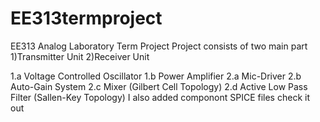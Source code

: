 # EE313termproject
EE313 Analog Laboratory Term Project
  Project consists of two main part
  1)Transmitter Unit
  2)Receiver Unit

  1.a Voltage Controlled Oscillator
  1.b Power Amplifier
  2.a Mic-Driver
  2.b Auto-Gain System
  2.c Mixer (Gilbert Cell Topology)
  2.d Active Low Pass Filter (Sallen-Key Topology)
  I also added componont SPICE files check it out
